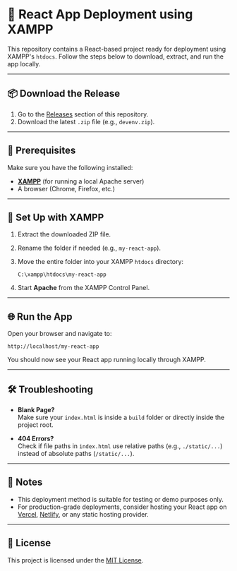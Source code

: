 # 🚀 React App Deployment using XAMPP

This repository contains a React-based project ready for deployment using XAMPP's `htdocs`. Follow the steps below to download, extract, and run the app locally.

---

## 📦 Download the Release

1. Go to the [Releases](https://github.com/skynetbee/ReactNeuralEngine/releases/download/14June2025/devenv.zip) section of this repository.
2. Download the latest `.zip` file (e.g., `devenv.zip`).

---

## 🧩 Prerequisites

Make sure you have the following installed:

- **[XAMPP](https://www.apachefriends.org/index.html)** (for running a local Apache server)
- A browser (Chrome, Firefox, etc.)

---

## 📁 Set Up with XAMPP

1. Extract the downloaded ZIP file.
2. Rename the folder if needed (e.g., `my-react-app`).
3. Move the entire folder into your XAMPP `htdocs` directory:
   ```
   C:\xampp\htdocs\my-react-app
   ```

4. Start **Apache** from the XAMPP Control Panel.

---

## 🌐 Run the App

Open your browser and navigate to:
```
http://localhost/my-react-app
```

You should now see your React app running locally through XAMPP.

---

## 🛠 Troubleshooting

- **Blank Page?**  
  Make sure your `index.html` is inside a `build` folder or directly inside the project root.
  
- **404 Errors?**  
  Check if file paths in `index.html` use relative paths (e.g., `./static/...`) instead of absolute paths (`/static/...`).

---

## 📌 Notes

- This deployment method is suitable for testing or demo purposes only.
- For production-grade deployments, consider hosting your React app on [Vercel](https://vercel.com), [Netlify](https://www.netlify.com), or any static hosting provider.

---

## 🤝 License

This project is licensed under the [MIT License](./LICENSE).
